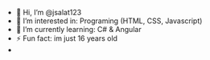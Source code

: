 - 👋 Hi, I’m @jsalat123
- 👀 I’m interested in: Programing (HTML, CSS, Javascript)
- 🌱 I’m currently learning: C# & Angular
- ⚡ Fun fact: im just 16 years old
- 
